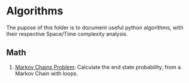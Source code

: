 # Algorithms
The pupose of this folder is to document useful python algorithms, with their respective Space/Time complexity analysis. 
## Math
1. [Markov Chains Problem](/algorithms/Markov%20Chain/main.py): Calculate the end state probability, from a Markov Chain with loops.
